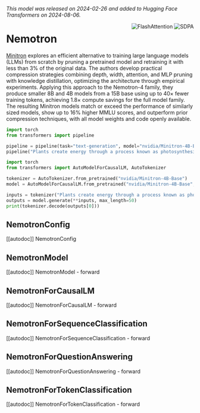 <!--Copyright 2024 The HuggingFace Team. All rights reserved.
Copyright (c) 2024, NVIDIA CORPORATION.  All rights reserved.

Licensed under the Apache License, Version 2.0 (the "License"); you may not use this file except in compliance with
the License. You may obtain a copy of the License at

http://www.apache.org/licenses/LICENSE-2.0

Unless required by applicable law or agreed to in writing, software distributed under the License is distributed on
an "AS IS" BASIS, WITHOUT WARRANTIES OR CONDITIONS OF ANY KIND, either express or implied. See the License for the
specific language governing permissions and limitations under the License.

-->
*This model was released on 2024-02-26 and added to Hugging Face Transformers on 2024-08-06.*

<div style="float: right;">
    <div class="flex flex-wrap space-x-1">
        <img alt="FlashAttention" src="https://img.shields.io/badge/%E2%9A%A1%EF%B8%8E%20FlashAttention-eae0c8?style=flat">
        <img alt="SDPA" src="https://img.shields.io/badge/SDPA-DE3412?style=flat&logo=pytorch&logoColor=white">
    </div>
</div>


# Nemotron

[Minitron](https://huggingface.co/papers/2407.14679) explores an efficient alternative to training large language models (LLMs) from scratch by pruning a pretrained model and retraining it with less than 3% of the original data. The authors develop practical compression strategies combining depth, width, attention, and MLP pruning with knowledge distillation, optimizing the architecture through empirical experiments. Applying this approach to the Nemotron-4 family, they produce smaller 8B and 4B models from a 15B base using up to 40× fewer training tokens, achieving 1.8× compute savings for the full model family. The resulting Minitron models match or exceed the performance of similarly sized models, show up to 16% higher MMLU scores, and outperform prior compression techniques, with all model weights and code openly available.

<hfoptions id="usage">
<hfoption id="Pipeline">

```py
import torch
from transformers import pipeline

pipeline = pipeline(task="text-generation", model="nvidia/Minitron-4B-Base", dtype="auto",)
pipeline("Plants create energy through a process known as photosynthesis.")
```

</hfoption>
<hfoption id="AutoModel">

```py
import torch
from transformers import AutoModelForCausalLM, AutoTokenizer

tokenizer = AutoTokenizer.from_pretrained("nvidia/Minitron-4B-Base")
model = AutoModelForCausalLM.from_pretrained("nvidia/Minitron-4B-Base", dtype="auto",)

inputs = tokenizer("Plants create energy through a process known as photosynthesis.", return_tensors="pt")
outputs = model.generate(**inputs, max_length=50)
print(tokenizer.decode(outputs[0]))
```

</hfoption>
</hfoptions>

## NemotronConfig

[[autodoc]] NemotronConfig

## NemotronModel

[[autodoc]] NemotronModel
    - forward

## NemotronForCausalLM

[[autodoc]] NemotronForCausalLM
    - forward

## NemotronForSequenceClassification

[[autodoc]] NemotronForSequenceClassification
    - forward

## NemotronForQuestionAnswering

[[autodoc]] NemotronForQuestionAnswering
    - forward

## NemotronForTokenClassification

[[autodoc]] NemotronForTokenClassification
    - forward